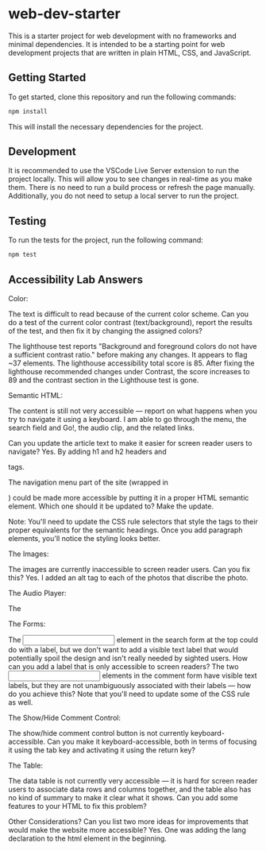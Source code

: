 # web-dev-starter

This is a starter project for web development with no frameworks and minimal
dependencies. It is intended to be a starting point for web development projects
that are written in plain HTML, CSS, and JavaScript.

## Getting Started

To get started, clone this repository and run the following commands:

```bash
npm install
```
This will install the necessary dependencies for the project.

## Development

It is recommended to use the VSCode Live Server extension to run the project
locally. This will allow you to see changes in real-time as you make them. There
is no need to run a build process or refresh the page manually. Additionally,
you do not need to setup a local server to run the project.

## Testing

To run the tests for the project, run the following command:

```bash
npm test
```

## Accessibility Lab Answers
Color:

The text is difficult to read because of the current color scheme. Can you do a test of the current color contrast (text/background), report the results of the test, and then fix it by changing the assigned colors? 

The lighthouse test reports "Background and foreground colors do not have a sufficient contrast ratio." before making any changes. It appears to flag ~37 elements. The lighthouse accessibility total score is 85. 
After fixing the lighthouse recommended changes under Contrast, the score increases to 89 and the contrast section in the Lighthouse test is gone.

Semantic HTML:

The content is still not very accessible — report on what happens when you try to navigate it using a keyboard.
I am able to go through the menu, the search field and Go!, the audio clip, and the related links.

Can you update the article text to make it easier for screen reader users to navigate?
Yes. By adding h1 and h2 headers and <p> tags.

The navigation menu part of the site (wrapped in <div class="nav"></div>) could be made more accessible by putting it in a proper HTML semantic element. Which one should it be updated to? Make the update.


Note: You'll need to update the CSS rule selectors that style the tags to their proper equivalents for the semantic headings. Once you add paragraph elements, you'll notice the styling looks better.

The Images:

The images are currently inaccessible to screen reader users. Can you fix this?
Yes. I added an alt tag to each of the photos that discribe the photo.

The Audio Player:

The <audio> player isn't accessible to hearing impaired (deaf) people — can you add some kind of accessible alternative for these users?
The <audio> player isn't accessible to those using older browsers that don't support HTML audio. How can you allow them to still access the audio?

The Forms:

The <input> element in the search form at the top could do with a label, but we don't want to add a visible text label that would potentially spoil the design and isn't really needed by sighted users. How can you add a label that is only accessible to screen readers?
The two <input> elements in the comment form have visible text labels, but they are not unambiguously associated with their labels — how do you achieve this? Note that you'll need to update some of the CSS rule as well.

The Show/Hide Comment Control:

The show/hide comment control button is not currently keyboard-accessible. Can you make it keyboard-accessible, both in terms of focusing it using the tab key and activating it using the return key?

The Table:

The data table is not currently very accessible — it is hard for screen reader users to associate data rows and columns together, and the table also has no kind of summary to make it clear what it shows. Can you add some features to your HTML to fix this problem?

Other Considerations?
Can you list two more ideas for improvements that would make the website more accessible?
Yes. One was adding the lang declaration to the html element in the beginning. 